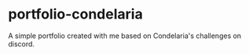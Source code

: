 # portfolio-condelaria

A simple portfolio created with me based on Condelaria's challenges on discord.
